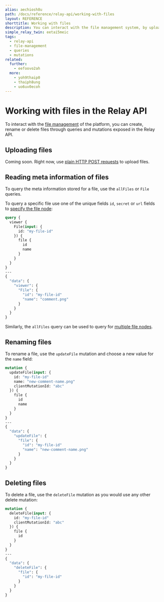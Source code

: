 ```yaml
---
alias: aechiosh8u
path: /docs/reference/relay-api/working-with-files
layout: REFERENCE
shorttitle: Working with files
description: You can interact with the file management system, by uploading or modifying  files through GraphQL queries and mutations exposed in the Relay API.
simple_relay_twin: eetai5meic
tags:
  - relay-api
  - file-management
  - queries
  - mutations
related:
  further:
    - eefoovo2ah
  more:
    - yoh9thaip0
    - thaiph8ung
    - uo6uv0ecoh
---
```


# Working with files in the Relay API

To interact with the [file management](!alias-eer4wiang0) of the platform, you can create, rename or delete files through queries and mutations exposed in the Relay API.

## Uploading files

Coming soon. Right now, use [plain HTTP POST requests](!alias-eer4wiang0#uploading-a-file-with-plain-http) to upload files.

## Reading meta information of files

To query the meta information stored for a file, use the `allFiles` or `File` queries.

To query a specific file use one of the unique fields `id`, `secret` or `url` fields to [specify the file node](!alias-ga4chied8m):

```graphql
query {
  viewer {
    File(input: {
      id: "my-file-id"
    }) {
      file {
        id
        name
      }
    }
  }
}
---
{
  "data": {
    "viewer": {
      "File": {
        "id": "my-file-id"
        "name": "comment.png"
      }
    }
  }
}
```

Similarly, the `allFiles` query can be used to query for [multiple file nodes](!alias-uu4ohnaih7).

## Renaming files

To rename a file, use the `updateFile` mutation and choose a new value for the `name` field:

```graphql
mutation {
  updateFile(input: {
    id: "my-file-id"
    name: "new-comment-name.png"
    clientMutationId: "abc"
  }) {
    file {
      id
      name
    }
  }
}
---
{
  "data": {
    "updateFile": {
      "file": {
        "id": "my-file-id"
        "name": "new-comment-name.png"
      }
    }
  }
}
```

## Deleting files

To delete a file, use the `deleteFile` mutation as you would use any other delete mutation:

```graphql
mutation {
  deleteFile(input: {
    id: "my-file-id"
    clientMutationId: "abc"
  }) {
    file {
      id
    }
  }
}
---
{
  "data": {
    "deleteFile": {
      "file": {
        "id": "my-file-id"
      }
    }
  }
}
```
